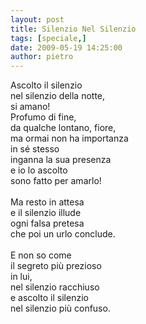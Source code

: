 ```yaml
---
layout: post
title: Silenzio Nel Silenzio
tags: [speciale,]
date: 2009-05-19 14:25:00
author: pietro
---
```

Ascolto il silenzio<br/>nel silenzio della notte,<br/>si amano!<br/>Profumo di fine,<br/>da qualche lontano, fiore,<br/>ma ormai non ha importanza<br/>in sé stesso<br/>inganna la sua presenza<br/>e io lo ascolto<br/>sono fatto per amarlo!<br/><br/>Ma resto in attesa<br/>e il silenzio illude<br/>ogni falsa pretesa<br/>che poi un urlo conclude.<br/><br/>E non so come<br/>il segreto più prezioso<br/>in lui,<br/>nel silenzio racchiuso<br/>e ascolto il silenzio<br/>nel silenzio più confuso.
